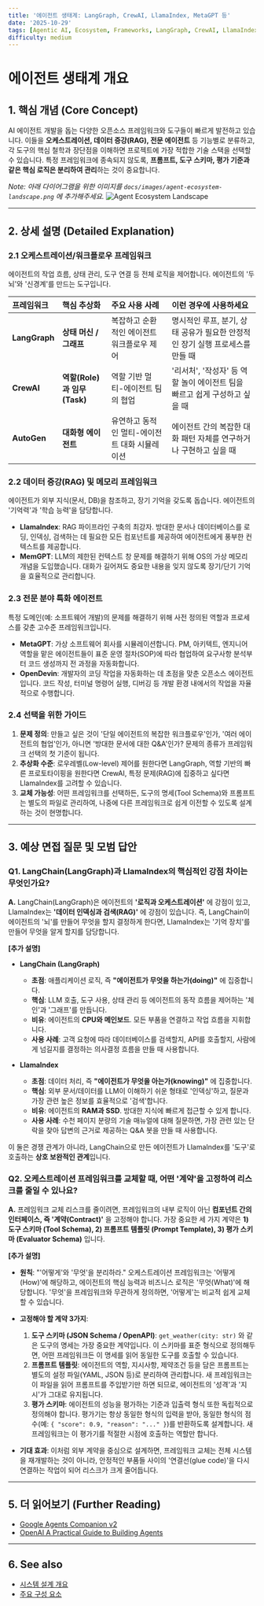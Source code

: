 ```yaml
---
title: '에이전트 생태계: LangGraph, CrewAI, LlamaIndex, MetaGPT 등'
date: '2025-10-29'
tags: [Agentic AI, Ecosystem, Frameworks, LangGraph, CrewAI, LlamaIndex]
difficulty: medium
---
```


# 에이전트 생태계 개요

## 1. 핵심 개념 (Core Concept)

AI 에이전트 개발을 돕는 다양한 오픈소스 프레임워크와 도구들이 빠르게 발전하고 있습니다. 이들을 **오케스트레이션, 데이터 증강(RAG), 전문 에이전트** 등 기능별로 분류하고, 각 도구의 핵심 철학과 장단점을 이해하면 프로젝트에 가장 적합한 기술 스택을 선택할 수 있습니다. 특정 프레임워크에 종속되지 않도록, **프롬프트, 도구 스키마, 평가 기준과 같은 핵심 로직은 분리하여 관리**하는 것이 중요합니다.

*Note: 아래 다이어그램을 위한 이미지를 `docs/images/agent-ecosystem-landscape.png` 에 추가해주세요.*
![Agent Ecosystem Landscape](../../images/agent-ecosystem-landscape.png)

______________________________________________________________________

## 2. 상세 설명 (Detailed Explanation)

### 2.1 오케스트레이션/워크플로우 프레임워크

에이전트의 작업 흐름, 상태 관리, 도구 연결 등 전체 로직을 제어합니다. 에이전트의 '두뇌'와 '신경계'를 만드는 도구입니다.

| 프레임워크    | 핵심 추상화                 | 주요 사용 사례                                | 이런 경우에 사용하세요                                                        |
| :------------ | :-------------------------- | :-------------------------------------------- | :---------------------------------------------------------------------------- |
| **LangGraph** | **상태 머신 / 그래프**      | 복잡하고 순환적인 에이전트 워크플로우 제어    | 명시적인 루프, 분기, 상태 공유가 필요한 안정적인 장기 실행 프로세스를 만들 때 |
| **CrewAI**    | **역할(Role)과 임무(Task)** | 역할 기반 멀티-에이전트 팀의 협업             | '리서처', '작성자' 등 역할 놀이 에이전트 팀을 빠르고 쉽게 구성하고 싶을 때    |
| **AutoGen**   | **대화형 에이전트**         | 유연하고 동적인 멀티-에이전트 대화 시뮬레이션 | 에이전트 간의 복잡한 대화 패턴 자체를 연구하거나 구현하고 싶을 때             |

### 2.2 데이터 증강(RAG) 및 메모리 프레임워크

에이전트가 외부 지식(문서, DB)을 참조하고, 장기 기억을 갖도록 돕습니다. 에이전트의 '기억력'과 '학습 능력'을 담당합니다.

- **LlamaIndex**: RAG 파이프라인 구축의 최강자. 방대한 문서나 데이터베이스를 로딩, 인덱싱, 검색하는 데 필요한 모든 컴포넌트를 제공하여 에이전트에게 풍부한 컨텍스트를 제공합니다.
- **MemGPT**: LLM의 제한된 컨텍스트 창 문제를 해결하기 위해 OS의 가상 메모리 개념을 도입했습니다. 대화가 길어져도 중요한 내용을 잊지 않도록 장기/단기 기억을 효율적으로 관리합니다.

### 2.3 전문 분야 특화 에이전트

특정 도메인(예: 소프트웨어 개발)의 문제를 해결하기 위해 사전 정의된 역할과 프로세스를 갖춘 고수준 프레임워크입니다.

- **MetaGPT**: 가상 소프트웨어 회사를 시뮬레이션합니다. PM, 아키텍트, 엔지니어 역할을 맡은 에이전트들이 표준 운영 절차(SOP)에 따라 협업하여 요구사항 분석부터 코드 생성까지 전 과정을 자동화합니다.
- **OpenDevin**: 개발자의 코딩 작업을 자동화하는 데 초점을 맞춘 오픈소스 에이전트입니다. 코드 작성, 터미널 명령어 실행, 디버깅 등 개발 환경 내에서의 작업을 자율적으로 수행합니다.

### 2.4 선택을 위한 가이드

1. **문제 정의**: 만들고 싶은 것이 '단일 에이전트의 복잡한 워크플로우'인가, '여러 에이전트의 협업'인가, 아니면 '방대한 문서에 대한 Q&A'인가? 문제의 종류가 프레임워크 선택의 첫 기준이 됩니다.
1. **추상화 수준**: 로우레벨(Low-level) 제어를 원한다면 LangGraph, 역할 기반의 빠른 프로토타이핑을 원한다면 CrewAI, 특정 문제(RAG)에 집중하고 싶다면 LlamaIndex를 고려할 수 있습니다.
1. **교체 가능성**: 어떤 프레임워크를 선택하든, 도구의 명세(Tool Schema)와 프롬프트는 별도의 파일로 관리하여, 나중에 다른 프레임워크로 쉽게 이전할 수 있도록 설계하는 것이 현명합니다.

______________________________________________________________________

## 3. 예상 면접 질문 및 모범 답안

### Q1. LangChain(LangGraph)과 LlamaIndex의 핵심적인 강점 차이는 무엇인가요?

**A.** LangChain(LangGraph)은 에이전트의 **'로직과 오케스트레이션'** 에 강점이 있고, LlamaIndex는 **'데이터 인덱싱과 검색(RAG)'** 에 강점이 있습니다. 즉, LangChain이 에이전트의 '뇌'를 만들어 무엇을 할지 결정하게 한다면, LlamaIndex는 '기억 장치'를 만들어 무엇을 알게 할지를 담당합니다.

**\[추가 설명\]**

- **LangChain (LangGraph)**

  - **초점**: 애플리케이션 로직, 즉 **"에이전트가 무엇을 하는가(doing)"** 에 집중합니다.
  - **핵심**: LLM 호출, 도구 사용, 상태 관리 등 에이전트의 동작 흐름을 제어하는 '체인'과 '그래프'를 만듭니다.
  - **비유**: 에이전트의 **CPU와 메인보드**. 모든 부품을 연결하고 작업 흐름을 지휘합니다.
  - **사용 사례**: 고객 요청에 따라 데이터베이스를 검색할지, API를 호출할지, 사람에게 넘길지를 결정하는 의사결정 흐름을 만들 때 사용합니다.

- **LlamaIndex**

  - **초점**: 데이터 처리, 즉 **"에이전트가 무엇을 아는가(knowing)"** 에 집중합니다.
  - **핵심**: 외부 문서/데이터를 LLM이 이해하기 쉬운 형태로 '인덱싱'하고, 질문과 가장 관련 높은 정보를 효율적으로 '검색'합니다.
  - **비유**: 에이전트의 **RAM과 SSD**. 방대한 지식에 빠르게 접근할 수 있게 합니다.
  - **사용 사례**: 수천 페이지 분량의 기술 매뉴얼에 대해 질문하면, 가장 관련 있는 단락을 찾아 답변의 근거로 제공하는 Q&A 봇을 만들 때 사용합니다.

이 둘은 경쟁 관계가 아니라, LangChain으로 만든 에이전트가 LlamaIndex를 '도구'로 호출하는 **상호 보완적인 관계**입니다.

### Q2. 오케스트레이션 프레임워크를 교체할 때, 어떤 '계약'을 고정하여 리스크를 줄일 수 있나요?

**A.** 프레임워크 교체 리스크를 줄이려면, 프레임워크의 내부 로직이 아닌 **컴포넌트 간의 인터페이스, 즉 '계약(Contract)'** 을 고정해야 합니다. 가장 중요한 세 가지 계약은 **1) 도구 스키마 (Tool Schema), 2) 프롬프트 템플릿 (Prompt Template), 3) 평가 스키마 (Evaluator Schema)** 입니다.

**\[추가 설명\]**

- **원칙**: "'어떻게'와 '무엇'을 분리하라." 오케스트레이션 프레임워크는 '어떻게(How)'에 해당하고, 에이전트의 핵심 능력과 비즈니스 로직은 '무엇(What)'에 해당합니다. '무엇'을 프레임워크와 무관하게 정의하면, '어떻게'는 비교적 쉽게 교체할 수 있습니다.

- **고정해야 할 계약 3가지**:

  1. **도구 스키마 (JSON Schema / OpenAPI)**: `get_weather(city: str)` 와 같은 도구의 명세는 가장 중요한 계약입니다. 이 스키마를 표준 형식으로 정의해두면, 어떤 프레임워크든 이 명세를 읽어 동일한 도구를 호출할 수 있습니다.
  1. **프롬프트 템플릿**: 에이전트의 역할, 지시사항, 제약조건 등을 담은 프롬프트는 별도의 설정 파일(YAML, JSON 등)로 분리하여 관리합니다. 새 프레임워크는 이 파일을 읽어 프롬프트를 주입받기만 하면 되므로, 에이전트의 '성격'과 '지시'가 그대로 유지됩니다.
  1. **평가 스키마**: 에이전트의 성능을 평가하는 기준과 입출력 형식 또한 독립적으로 정의해야 합니다. 평가기는 항상 동일한 형식의 입력을 받아, 동일한 형식의 점수(예: `{ "score": 0.9, "reason": "..." }`)를 반환하도록 설계합니다. 새 프레임워크는 이 평가기를 적절한 시점에 호출하는 역할만 합니다.

- **기대 효과**: 이처럼 외부 계약을 중심으로 설계하면, 프레임워크 교체는 전체 시스템을 재개발하는 것이 아니라, 안정적인 부품들 사이의 '연결선(glue code)'을 다시 연결하는 작업이 되어 리스크가 크게 줄어듭니다.

______________________________________________________________________

## 5. 더 읽어보기 (Further Reading)

- [Google Agents Companion v2](/docs/references/google/Agents_Companion_v2.pdf)
- [OpenAI A Practical Guide to Building Agents](/docs/references/openai/a-practical-guide-to-building-agents-3.pdf)

______________________________________________________________________

## 6. See also

- [시스템 설계 개요](./overview.md)
- [주요 구성 요소](./components.md)
